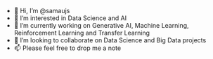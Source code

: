 - 👋 Hi, I’m @samaujs
- 👀 I’m interested in Data Science and AI
- 🌱 I’m currently working on Generative AI, Machine Learning, Reinforcement Learning and Transfer Learning
- 💞️ I’m looking to collaborate on Data Science and Big Data projects
- 📫 Please feel free to drop me a note

<!---
samaujs/samaujs is a ✨ special ✨ repository because its `README.md` (this file) appears on your GitHub profile.
You can click the Preview link to take a look at your changes.
--->

